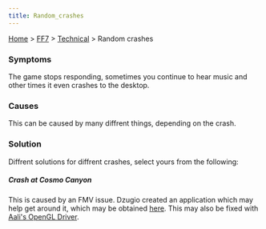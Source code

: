 ```yaml
---
title: Random_crashes
---
```


[Home](../../index.md) > [FF7](../../FF7.md) > [Technical](../Technical.md) > Random crashes

### Symptoms

The game stops responding, sometimes you continue to hear music and other times it even crashes to the desktop.

### Causes

This can be caused by many diffrent things, depending on the crash.

### Solution

Diffrent solutions for diffrent crashes, select yours from the following:

##### Crash at Cosmo Canyon

This is caused by an FMV issue. Dzugio created an application which may help get around it, which may be obtained [here](http://forums.qhimm.com/index.php?topic=4505.0). This may also be fixed with [Aali's OpenGL Driver](http://forums.qhimm.com/index.php?topic=8306.0).
